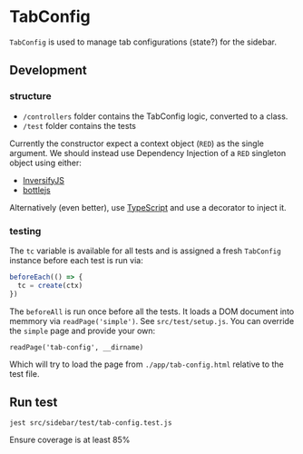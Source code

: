 # TabConfig

`TabConfig` is used to manage tab configurations (state?) for the sidebar.

## Development

### structure

- `/controllers` folder contains the TabConfig logic, converted to a class.
- `/test` folder contains the tests

Currently the constructor expect a context object (`RED`) as the single argument.
We should instead use Dependency Injection of a `RED` singleton object using either:

- [InversifyJS](https://github.com/inversify/InversifyJS)
- [bottlejs](https://github.com/young-steveo/bottlejs)

Alternatively (even better), use [TypeScript](typescriptlang.org) and use a decorator to inject it.

### testing

The `tc` variable is available for all tests and is assigned a fresh `TabConfig` instance before each test is run via:

```js
beforeEach(() => {
  tc = create(ctx)
})
```

The `beforeAll` is run once before all the tests. It loads a DOM document into memmory via `readPage('simple')`. See `src/test/setup.js`.
You can override the `simple` page and provide your own:

`readPage('tab-config', __dirname)`

Which will try to load the page from `./app/tab-config.html` relative to the test file.

## Run test

`jest src/sidebar/test/tab-config.test.js`

Ensure coverage is at least 85%
